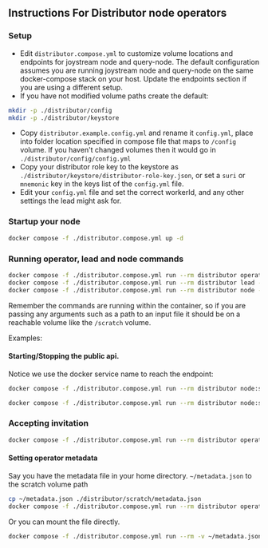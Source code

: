 ## Instructions For Distributor node operators

### Setup

- Edit `distributor.compose.yml` to customize volume locations and endpoints for joystream node and query-node. The default configuration assumes you are running joystream node and query-node on the same docker-compose stack on your host. Update the endpoints section if you are using a different setup.
- If you have not modified volume paths create the default:
```sh
mkdir -p ./distributor/config
mkdir -p ./distributor/keystore
```
- Copy `distributor.example.config.yml` and rename it `config.yml`, place into folder location specified in compose file that maps to `/config` volume. If you haven't changed volumes then it would go in `./distributor/config/config.yml`
- Copy your distributor role key to the keystore as `./distributor/keystore/distributor-role-key.json`, or set a `suri` or `mnemonic` key in the keys list of the `config.yml` file.
- Edit your `config.yml` file and set the correct workerId, and any other settings the lead might ask for.

### Startup your node

```sh
docker compose -f ./distributor.compose.yml up -d
```

### Running operator, lead and node commands

```sh
docker compose -f ./distributor.compose.yml run --rm distributor operator --help
docker compose -f ./distributor.compose.yml run --rm distributor lead --help
docker compose -f ./distributor.compose.yml run --rm distributor node --help
```

Remember the commands are running within the container, so if you are passing any arguments such as a path to an input file it should be on a reachable volume like the `/scratch` volume.

Examples:

#### Starting/Stopping the public api.
Notice we use the docker service name to reach the endpoint:

```sh
docker compose -f ./distributor.compose.yml run --rm distributor node:stop-public-api --url http://distributor:3335/
```

```sh
docker compose -f ./distributor.compose.yml run --rm distributor node:start-public-api --url http://distributor:3335/
```

### Accepting invitation

```sh
docker compose -f ./distributor.compose.yml run --rm distributor operator:accept-invitation -B 1:4 -w 3
```

#### Setting operator metadata
Say you have the metadata file in your home directory.
`~/metadata.json` to the scratch volume path

```sh
cp ~/metadata.json ./distributor/scratch/metadata.json
docker compose -f ./distributor.compose.yml run --rm distributor operator:set-metadata -B 0:1 -w 13 --input /scratch/metadata.json
```

Or you can mount the file directly.

```sh
docker compose -f ./distributor.compose.yml run --rm -v ~/metadata.json:/metadata.json distributor operator:set-metadata -B 0:1 -w 13 --input /metadata.json
```
